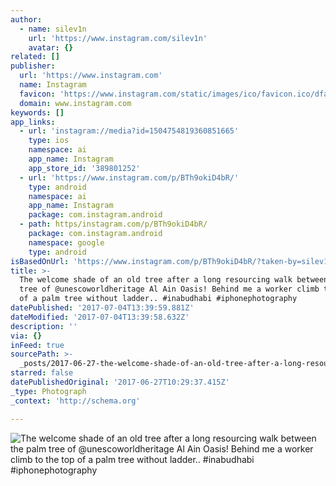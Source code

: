 ```yaml
---
author:
  - name: silev1n
    url: 'https://www.instagram.com/silev1n'
    avatar: {}
related: []
publisher:
  url: 'https://www.instagram.com'
  name: Instagram
  favicon: 'https://www.instagram.com/static/images/ico/favicon.ico/dfa85bb1fd63.ico'
  domain: www.instagram.com
keywords: []
app_links:
  - url: 'instagram://media?id=1504754819360851665'
    type: ios
    namespace: ai
    app_name: Instagram
    app_store_id: '389801252'
  - url: 'https://www.instagram.com/p/BTh9okiD4bR/'
    type: android
    namespace: ai
    app_name: Instagram
    package: com.instagram.android
  - path: https/instagram.com/p/BTh9okiD4bR/
    package: com.instagram.android
    namespace: google
    type: android
isBasedOnUrl: 'https://www.instagram.com/p/BTh9okiD4bR/?taken-by=silev1n'
title: >-
  The welcome shade of an old tree after a long resourcing walk between the palm
  tree of @unescoworldheritage Al Ain Oasis! Behind me a worker climb to the top
  of a palm tree without ladder.. #inabudhabi #iphonephotography
datePublished: '2017-07-04T13:39:59.881Z'
dateModified: '2017-07-04T13:39:58.632Z'
description: ''
via: {}
inFeed: true
sourcePath: >-
  _posts/2017-06-27-the-welcome-shade-of-an-old-tree-after-a-long-resourcing-wal.md
starred: false
datePublishedOriginal: '2017-06-27T10:29:37.415Z'
_type: Photograph
_context: 'http://schema.org'

---
```

![The welcome shade of an old tree after a long resourcing walk between the palm tree of @unescoworldheritage Al Ain Oasis! Behind me a worker climb to the top of a palm tree without ladder.. #inabudhabi #iphonephotography](https://scontent.cdninstagram.com/t51.2885-15/s640x640/sh0.08/e35/18161312_791711650976183_1656993619678068736_n.jpg)